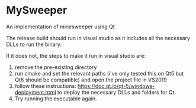 # MySweeper
An implementation of minesweeper using Qt

The release build should run in visual studio as it includes all the necessary DLLs to run the binary. 

If it does not, the steps to make it run in visual studio are:

1. remove the pre-existing directory
2. run cmake and set the relevant paths (i've only tested this on Qt5 but Qt6 should be compatible) and open the project file in VS2019
3. follow these instructions: https://doc.qt.io/qt-5/windows-deployment.html to deploy the necessary DLLs and folders for Qt. 
4. Try running the executable again. 

